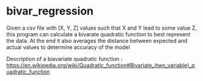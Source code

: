 # bivar_regression

Given a csv file with [X, Y, Z] values such that X and Y lead to some value Z, this program can calculate a bivarate quadratic function to best represent the data. At the end it also averages the distance between expected and actual values to determine accuracy of the model


Description of a biavariate quadratic function : https://en.wikipedia.org/wiki/Quadratic_function#Bivariate_(two_variable)_quadratic_function
